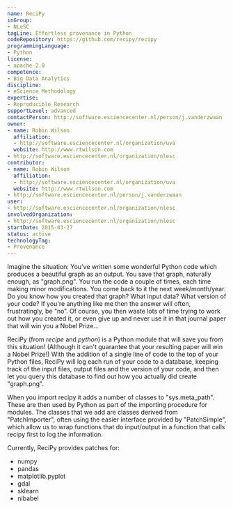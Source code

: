 ```yaml
---
name: ReciPy
inGroup:
- NLeSC
tagLine: Effortless provenance in Python
codeRepository: https://github.com/recipy/recipy
programmingLanguage:
- Python
license:
- apache-2.0
competence:
- Big Data Analytics
discipline:
- eScience Methodology
expertise:
- Reproducible Research
supportLevel: advanced
contactPerson: http://software.esciencecenter.nl/person/j.vanderzwaan
owner:
- name: Robin Wilson
  affiliation:
  - http://software.esciencecenter.nl/organization/uva
  website: http://www.rtwilson.com
- http://software.esciencecenter.nl/organization/nlesc
contributor:
- name: Robin Wilson
  affiliation:
  - http://software.esciencecenter.nl/organization/uva
  website: http://www.rtwilson.com
- http://software.esciencecenter.nl/person/j.vanderzwaan
user:
- http://software.esciencecenter.nl/organization/nlesc
involvedOrganization:
- http://software.esciencecenter.nl/organization/nlesc
startDate: 2015-03-27
status: active
technologyTag:
- Provenance
---
```

Imagine the situation: You've written some wonderful Python code which produces a beautiful graph as an output. You save that graph, naturally enough, as "graph.png". You run the code a couple of times, each time making minor modifications. You come back to it the next week/month/year. Do you know how you created that graph? What input data? What version of your code? If you're anything like me then the answer will often, frustratingly, be “no”. Of course, you then waste lots of time trying to work out how you created it, or even give up and never use it in that journal paper that will win you a Nobel Prize…

ReciPy (from *recipe* and *python*) is a Python module that will save you from this situation! (Although it can't guarantee that your resulting paper will win a Nobel Prize!) With the addition of a single line of code to the top of your Python files, ReciPy will log each run of your code to a database, keeping track of the input files, output files and the version of your code, and then let you query this database to find out how you actually did create "graph.png".

When you import recipy it adds a number of classes to "sys.meta_path". These are then used by Python as part of the importing procedure for modules. The classes that we add are classes derived from "PatchImporter", often using the easier interface provided by "PatchSimple", which allow us to wrap functions that do input/output in a function that calls recipy first to log the information.

Currently, ReciPy provides patches for:

* numpy
* pandas
* matplotlib.pyplot
* gdal
* sklearn
* nibabel
